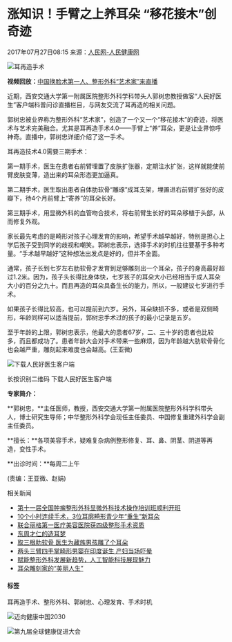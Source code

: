 # 涨知识！手臂之上养耳朵 “移花接木”创奇迹

2017年07月27日08:15 来源：[人民网-人民健康网](http://health.people.com.cn/)

![耳再造手术](http://NMediaFile/2017/0726/MAIN201707260836000542734319801.jpg)

**视频回放：**[中国换脸术第一人、整形外科“艺术家”来直播](http://rmrbimg2.people.cn/html/items/wap-share-dys/#!/live/2265217818788864_live_191)

近期，西安交通大学第一附属医院整形外科学科带头人郭树忠教授做客“人民好医生”客户端科普问诊直播栏目，与网友交流了耳再造的相关问题。

郭树忠被业界称为整形外科“艺术家”，创造了一个又一个“移花接木”的奇迹，将医术与艺术完美融合。尤其是耳再造手术4.0——手臂上“养”耳朵，更是让业界惊呼神奇。直播中，郭树忠详细介绍了这一手术。

耳再造技术4.0需要三期手术：

第一期手术，医生在患者右前臂埋置了皮肤扩张器，定期注水扩张，这样就能使前臂皮肤变薄，造出来的耳朵形态更加逼真。

第二期手术，医生取出患者自体肋软骨“雕琢”成耳支架，埋置进右前臂扩张好的皮瓣下，待4个月前臂上“寄养”的耳朵长好。

第三期手术，用显微外科的血管吻合技术，将右前臂生长好的耳朵移植于头部，从而修复外观。

家长最先考虑的是畸形对孩子心理发育的影响，希望手术越早越好，特别是担心上学后孩子受到同学的歧视和嘲笑。郭树忠表示，选择手术的时机往往要基于多种考量。“手术越早越好”这种想法出发点是好的，但并不全面。

通常，孩子长到七岁左右肋软骨才发育到足够雕刻出一个耳朵，孩子的身高最好超过1.2米。因为，孩子头长得比身体快，七岁孩子的耳朵大小已经相当于成人耳朵大小的百分之九十。而且再造的耳朵具备生长的能力，所以，一般建议七岁进行手术。

如果孩子长得比较高，也可以提前到六岁。另外，耳朵缺损不多，或者是双侧畸形，年龄同样可以适当提前，郭树忠手术过的孩子的最小记录是五岁。

至于年龄的上限，郭树忠表示，他最大的患者67岁，二、三十岁的患者也比较多，而且都成功了。患者年龄大会对手术带来一些麻烦，因为年龄越大肋软骨骨化也会越严重，雕刻起来难度也会越高。(王亚微)

![下载人民好医生客户端](http://NMediaFile/2017/0726/MAIN201707260838000573326891413.jpg)

长按识别二维码 下载人民好医生客户端

**专家简介：**

**郭树忠，**主任医师，教授，西安交通大学第一附属医院整形外科学科带头人，博士研究生导师；中华整形外科学会现任主任委员、中国修复重建外科学会副主任委员。

**擅长：**各项美容手术，疑难复杂病例整形修复、耳、鼻、阴茎、阴道等再造，变性手术。

**出诊时间：**每周二上午

(责编：王亚微、赵娟)

相关新闻

- [第十一届全国肿瘤整形外科显微外科技术操作培训班顺利开班](http://hn.people.com.cn/n2/2020/0826/c371273-34252672.html)
- [10个小时连续手术，3位耳廓畸形青少年“重生”新耳朵](http://sc.people.com.cn/n2/2020/0810/c345167-34217105.html)
- [联合丽格第一医疗美容医院获四级整形手术资质](http://health.people.com.cn/n1/2020/0610/c408664-31741872.html)
- [东周才仁的造耳梦](http://health.people.com.cn/n1/2020/0108/c14739-31539185.html)
- [取三根肋软骨 医生为藏族男孩雕了个耳朵](http://health.people.com.cn/n1/2020/0107/c14739-31537859.html)
- [两头三臂四手掌畸形男婴在印度诞生 产妇当场吓晕](http://sn.people.com.cn/n2/2019/1128/c378286-33584064.html)
- [赋能整形外科发展新趋势，人工智能科技展现魅力](http://health.people.com.cn/n1/2019/1127/c14739-31477131.html)
- [耳朵雕刻家的“美丽人生”](http://sd.people.com.cn/n2/2019/1101/c364532-33496558.html)

#### 标签
耳再造手术、整形外科、郭树忠、心理发育、手术时机

![迈向健康中国2030](http://NMediaFile/2016/1129/MAIN201611291650433728690070831.jpg)

![第九届全球健康促进大会](http://NMediaFile/2016/1129/MAIN201611291650431949404923897.jpg)